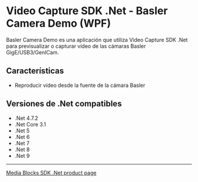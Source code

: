 # Video Capture SDK .Net - Basler Camera Demo (WPF)

Basler Camera Demo es una aplicación que utiliza Video Capture SDK .Net para previsualizar o capturar vídeo de las cámaras Basler GigE/USB3/GenICam.

## Características

- Reproducir vídeo desde la fuente de la cámara Basler


## Versiones de .Net compatibles

- .Net 4.7.2
- .Net Core 3.1
- .Net 5
- .Net 6
- .Net 7
- .Net 8
- .Net 9

---

[Media Blocks SDK .Net product page](https://www.visioforge.com/media-blocks-sdk)
